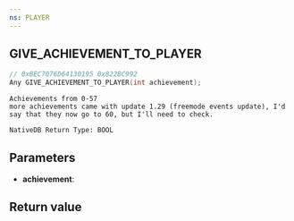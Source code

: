 ```yaml
---
ns: PLAYER
---
```

## GIVE_ACHIEVEMENT_TO_PLAYER

```c
// 0xBEC7076D64130195 0x822BC992
Any GIVE_ACHIEVEMENT_TO_PLAYER(int achievement);
```

```
Achievements from 0-57  
more achievements came with update 1.29 (freemode events update), I'd say that they now go to 60, but I'll need to check.  
```

```
NativeDB Return Type: BOOL
```

## Parameters
* **achievement**: 

## Return value
